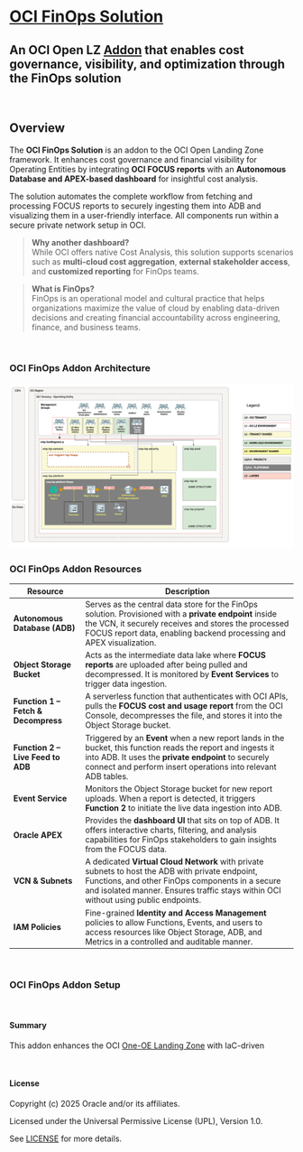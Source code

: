 # **[OCI FinOps Solution](#)**
## **An OCI Open LZ [Addon](#) that enables cost governance, visibility, and optimization through the FinOps solution**
&nbsp;
## **Overview**

The **OCI FinOps Solution** is an addon to the OCI Open Landing Zone framework. It enhances cost governance and financial visibility for Operating Entities by integrating **OCI FOCUS reports** with an **Autonomous Database and APEX-based dashboard** for insightful cost analysis.

The solution automates the complete workflow from fetching and processing FOCUS reports to securely ingesting them into ADB and visualizing them in a user-friendly interface. All components run within a secure private network setup in OCI.

> **Why another dashboard?**  
> While OCI offers native Cost Analysis, this solution supports scenarios such as **multi-cloud cost aggregation**, **external stakeholder access**, and **customized reporting** for FinOps teams.

> **What is FinOps?**  
> FinOps is an operational model and cultural practice that helps organizations maximize the value of cloud by enabling data-driven decisions and creating financial accountability across engineering, finance, and business teams.

&nbsp;

### OCI FinOps Addon Architecture

<img src="images/OCI_FinOps_Arch.png" width="900" height="value">

### OCI FinOps Addon Resources


| **Resource** | **Description** |
|--------------|------------------|
| **Autonomous Database (ADB)** | Serves as the central data store for the FinOps solution. Provisioned with a **private endpoint** inside the VCN, it securely receives and stores the processed FOCUS report data, enabling backend processing and APEX visualization. |
| **Object Storage Bucket** | Acts as the intermediate data lake where **FOCUS reports** are uploaded after being pulled and decompressed. It is monitored by **Event Services** to trigger data ingestion. |
| **Function 1 – Fetch & Decompress** | A serverless function that authenticates with OCI APIs, pulls the **FOCUS cost and usage report** from the OCI Console, decompresses the file, and stores it into the Object Storage bucket. |
| **Function 2 – Live Feed to ADB** | Triggered by an **Event** when a new report lands in the bucket, this function reads the report and ingests it into ADB. It uses the **private endpoint** to securely connect and perform insert operations into relevant ADB tables. |
| **Event Service** | Monitors the Object Storage bucket for new report uploads. When a report is detected, it triggers **Function 2** to initiate the live data ingestion into ADB. |
| **Oracle APEX** | Provides the **dashboard UI** that sits on top of ADB. It offers interactive charts, filtering, and analysis capabilities for FinOps stakeholders to gain insights from the FOCUS data. |
| **VCN & Subnets** | A dedicated **Virtual Cloud Network** with private subnets to host the ADB with private endpoint, Functions, and other FinOps components in a secure and isolated manner. Ensures traffic stays within OCI without using public endpoints. |
| **IAM Policies** | Fine-grained **Identity and Access Management** policies to allow Functions, Events, and users to access resources like Object Storage, ADB, and Metrics in a controlled and auditable manner. |

&nbsp;

### OCI FinOps Addon Setup

&nbsp;

#### Summary
This addon enhances the OCI [One-OE Landing Zone](https://github.com/oci-landing-zones/oci-landing-zone-operating-entities/tree/master/blueprints/one-oe/runtime/one-stack) with IaC-driven 

&nbsp;
#### License
Copyright (c) 2025 Oracle and/or its affiliates.

Licensed under the Universal Permissive License (UPL), Version 1.0.

See [LICENSE](/LICENSE.txt) for more details.
